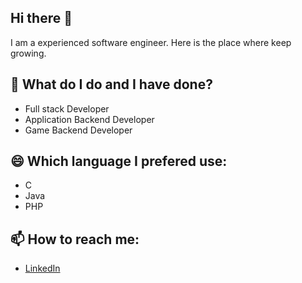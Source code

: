 ## Hi there 👋
I am a experienced software engineer. Here is the place where keep growing.
## 🌱 What do I do and I have done?
* Full stack Developer
* Application Backend Developer
* Game Backend Developer
 
## 😄 Which language I prefered use:
* C
* Java
* PHP

## 📫 How to reach me:
* [LinkedIn](https://www.linkedin.com/in/rick-huang-543950134/)
<!--
**Rick-gogogo/Rick-gogogo** is a ✨ _special_ ✨ repository because its `README.md` (this file) appears on your GitHub profile.

Here are some ideas to get you started:

- 🔭 I’m currently working on ...
- 🌱 I’m currently learning ...
- 👯 I’m looking to collaborate on ...
- 🤔 I’m looking for help with ...
- 💬 Ask me about ...
- 📫 How to reach me: ...
- 😄 Pronouns: ...
- ⚡ Fun fact: ...
-->
